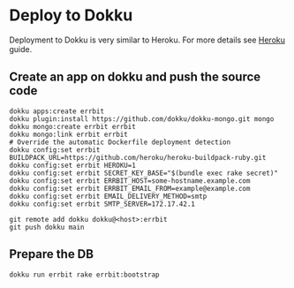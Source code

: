 # Deploy to Dokku

Deployment to Dokku is very similar to Heroku.
For more details see [Heroku](heroku.md) guide.

## Create an app on dokku and push the source code

```console
dokku apps:create errbit
dokku plugin:install https://github.com/dokku/dokku-mongo.git mongo
dokku mongo:create errbit errbit
dokku mongo:link errbit errbit
# Override the automatic Dockerfile deployment detection
dokku config:set errbit BUILDPACK_URL=https://github.com/heroku/heroku-buildpack-ruby.git
dokku config:set errbit HEROKU=1
dokku config:set errbit SECRET_KEY_BASE="$(bundle exec rake secret)"
dokku config:set errbit ERRBIT_HOST=some-hostname.example.com
dokku config:set errbit ERRBIT_EMAIL_FROM=example@example.com
dokku config:set errbit EMAIL_DELIVERY_METHOD=smtp
dokku config:set errbit SMTP_SERVER=172.17.42.1

git remote add dokku dokku@<host>:errbit
git push dokku main
```

## Prepare the DB

```console
dokku run errbit rake errbit:bootstrap
```
